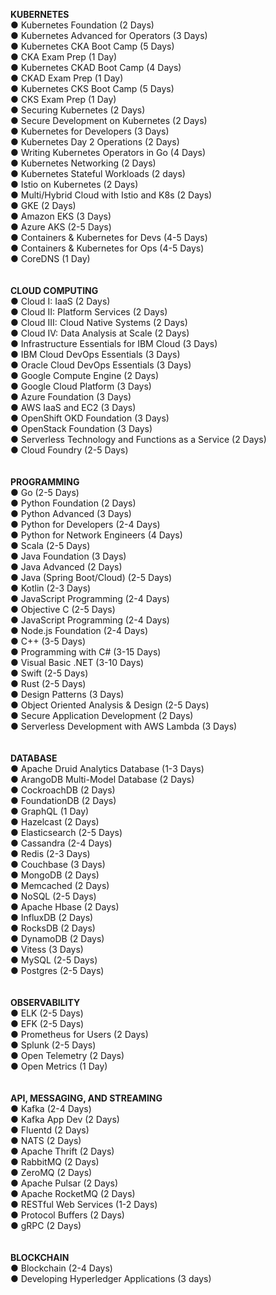 **KUBERNETES** <br>
● Kubernetes Foundation (2 Days) <br>
● Kubernetes Advanced for Operators (3 Days) <br>
● Kubernetes CKA Boot Camp (5 Days) <br>
● CKA Exam Prep (1 Day) <br>
● Kubernetes CKAD Boot Camp (4 Days) <br>
● CKAD Exam Prep (1 Day) <br>
● Kubernetes CKS Boot Camp (5 Days) <br>
● CKS Exam Prep (1 Day) <br>
● Securing Kubernetes (2 Days) <br>
● Secure Development on Kubernetes (2 Days) <br>
● Kubernetes for Developers (3 Days) <br>
● Kubernetes Day 2 Operations (2 Days) <br>
● Writing Kubernetes Operators in Go (4 Days) <br>
● Kubernetes Networking (2 Days) <br>
● Kubernetes Stateful Workloads (2 days) <br>
● Istio on Kubernetes (2 Days) <br>
● Multi/Hybrid Cloud with Istio and K8s (2 Days) <br>
● GKE (2 Days) <br>
● Amazon EKS (3 Days) <br>
● Azure AKS (2-5 Days) <br>
● Containers & Kubernetes for Devs (4-5 Days) <br>
● Containers & Kubernetes for Ops (4-5 Days) <br>
● CoreDNS (1 Day) <br>
<br>
<br>
**CLOUD COMPUTING** <br>
● Cloud I: IaaS (2 Days) <br>
● Cloud II: Platform Services (2 Days) <br>
● Cloud III: Cloud Native Systems (2 Days) <br>
● Cloud IV: Data Analysis at Scale (2 Days) <br>
● Infrastructure Essentials for IBM Cloud (3 Days) <br>
● IBM Cloud DevOps Essentials (3 Days) <br>
● Oracle Cloud DevOps Essentials (3 Days) <br>
● Google Compute Engine (2 Days) <br>
● Google Cloud Platform (3 Days) <br>
● Azure Foundation (3 Days) <br>
● AWS IaaS and EC2 (3 Days) <br>
● OpenShift OKD Foundation (3 Days) <br>
● OpenStack Foundation (3 Days) <br>
● Serverless Technology and Functions as a Service (2 Days) <br>
● Cloud Foundry (2-5 Days) <br>
<br>
<br>
**PROGRAMMING** <br>
● Go (2-5 Days) <br>
● Python Foundation (2 Days) <br>
● Python Advanced (3 Days) <br>
● Python for Developers (2-4 Days) <br>
● Python for Network Engineers (4 Days) <br>
● Scala (2-5 Days) <br>
● Java Foundation (3 Days) <br>
● Java Advanced (2 Days) <br>
● Java (Spring Boot/Cloud) (2-5 Days) <br>
● Kotlin (2-3 Days) <br>
● JavaScript Programming (2-4 Days) <br>
● Objective C (2-5 Days) <br>
● JavaScript Programming (2-4 Days) <br>
● Node.js Foundation (2-4 Days) <br>
● C++ (3-5 Days) <br>
● Programming with C# (3-15 Days) <br>
● Visual Basic .NET (3-10 Days) <br>
● Swift (2-5 Days) <br>
● Rust (2-5 Days) <br>
● Design Patterns (3 Days) <br>
● Object Oriented Analysis & Design (2-5 Days) <br>
● Secure Application Development (2 Days) <br>
● Serverless Development with AWS Lambda (3 Days) <br>
<br>
<br>
**DATABASE** <br>
● Apache Druid Analytics Database (1-3 Days) <br>
● ArangoDB Multi-Model Database (2 Days) <br>
● CockroachDB (2 Days) <br>
● FoundationDB (2 Days) <br>
● GraphQL (1 Day) <br>
● Hazelcast (2 Days) <br>
● Elasticsearch (2-5 Days) <br>
● Cassandra (2-4 Days) <br>
● Redis (2-3 Days) <br>
● Couchbase (3 Days) <br>
● MongoDB (2 Days) <br>
● Memcached (2 Days) <br>
● NoSQL (2-5 Days) <br>
● Apache Hbase (2 Days) <br>
● InfluxDB (2 Days) <br>
● RocksDB (2 Days) <br>
● DynamoDB (2 Days) <br>
● Vitess (3 Days) <br>
● MySQL (2-5 Days) <br>
● Postgres (2-5 Days) <br><br>
<br>
**OBSERVABILITY** <br>
● ELK (2-5 Days) <br>
● EFK (2-5 Days) <br>
● Prometheus for Users (2 Days) <br>
● Splunk (2-5 Days) <br>
● Open Telemetry (2 Days) <br>
● Open Metrics (1 Day) <br>
<br>
<br>
**API, MESSAGING, AND STREAMING** <br>
● Kafka (2-4 Days) <br>
● Kafka App Dev (2 Days) <br>
● Fluentd (2 Days) <br>
● NATS (2 Days) <br>
● Apache Thrift (2 Days) <br>
● RabbitMQ (2 Days) <br>
● ZeroMQ (2 Days) <br>
● Apache Pulsar (2 Days) <br>
● Apache RocketMQ (2 Days) <br>
● RESTful Web Services (1-2 Days) <br>
● Protocol Buffers (2 Days) <br>
● gRPC (2 Days) <br>
<br>
<br>
**BLOCKCHAIN** <br>
● Blockchain (2-4 Days) <br>
● Developing Hyperledger Applications (3 days) <br>
